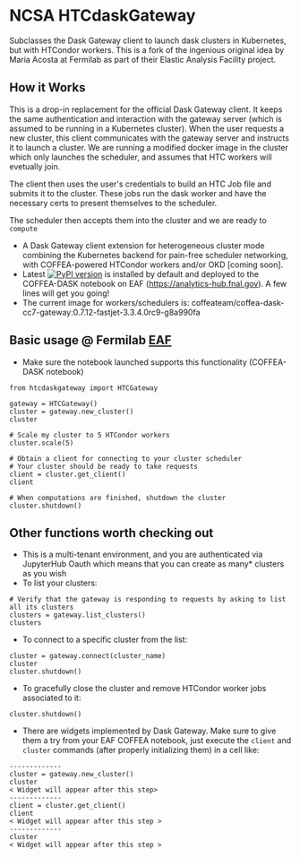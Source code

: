 # NCSA HTCdaskGateway

Subclasses the Dask Gateway client to launch dask clusters in Kubernetes, but
with HTCondor workers. This is a fork of the ingenious original idea by Maria
Acosta at Fermilab as part of their Elastic Analysis Facility project.

## How it Works

This is a drop-in replacement for the official Dask Gateway client. It keeps the
same authentication and interaction with the gateway server (which is assumed to
be running in a Kubernetes cluster). When the user requests a new cluster, this
client communicates with the gateway server and instructs it to launch a
cluster. We are running a modified docker image in the cluster which only
launches the scheduler, and assumes that HTC workers will evetually join.

The client then uses the user's credentials to build an HTC Job file and submits
it to the cluster. These jobs run the dask worker and have the necessary certs
to present themselves to the scheduler.

The scheduler then accepts them into the cluster and we are ready to `compute`

- A Dask Gateway client extension for heterogeneous cluster mode combining the
  Kubernetes backend for pain-free scheduler networking, with COFFEA-powered
  HTCondor workers and/or OKD [coming soon].
- Latest
  [![PyPI version](https://badge.fury.io/py/htcdaskgateway.svg)](https://badge.fury.io/py/htcdaskgateway)
  is installed by default and deployed to the COFFEA-DASK notebook on EAF
  (https://analytics-hub.fnal.gov). A few lines will get you going!
- The current image for workers/schedulers is:
  coffeateam/coffea-dask-cc7-gateway:0.7.12-fastjet-3.3.4.0rc9-g8a990fa

## Basic usage @ Fermilab [EAF](https://analytics-hub.fnal.gov)

- Make sure the notebook launched supports this functionality (COFFEA-DASK
  notebook)

```
from htcdaskgateway import HTCGateway

gateway = HTCGateway()
cluster = gateway.new_cluster()
cluster

# Scale my cluster to 5 HTCondor workers
cluster.scale(5)

# Obtain a client for connecting to your cluster scheduler
# Your cluster should be ready to take requests
client = cluster.get_client()
client

# When computations are finished, shutdown the cluster
cluster.shutdown()
```

## Other functions worth checking out

- This is a multi-tenant environment, and you are authenticated via JupyterHub
  Oauth which means that you can create as many\* clusters as you wish
- To list your clusters:

```
# Verify that the gateway is responding to requests by asking to list all its clusters
clusters = gateway.list_clusters()
clusters
```

- To connect to a specific cluster from the list:

```
cluster = gateway.connect(cluster_name)
cluster
cluster.shutdown()
```

- To gracefully close the cluster and remove HTCondor worker jobs associated to
  it:

```
cluster.shutdown()
```

- There are widgets implemented by Dask Gateway. Make sure to give them a try
  from your EAF COFFEA notebook, just execute the `client` and `cluster`
  commands (after properly initializing them) in a cell like:

```
-------------
cluster = gateway.new_cluster()
cluster
< Widget will appear after this step>
-------------
client = cluster.get_client()
client
< Widget will appear after this step >
-------------
cluster
< Widget will appear after this step >
```
